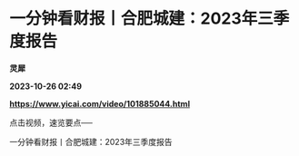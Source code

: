 # 一分钟看财报丨合肥城建：2023年三季度报告
**灵犀**

**2023-10-26 02:49**

**https://www.yicai.com/video/101885044.html**

点击视频，速览要点──

一分钟看财报丨合肥城建：2023年三季度报告